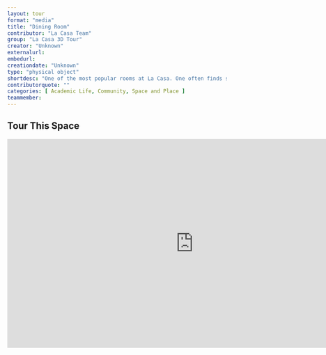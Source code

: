 ```yaml
---
layout: tour
format: "media"
title: "Dining Room"
contributor: "La Casa Team"
group: "La Casa 3D Tour"
creator: "Unknown"
externalurl: 
embedurl: 
creationdate: "Unknown"
type: "physical object"
shortdesc: "One of the most popular rooms at La Casa. One often finds students studying, socializing, or sharing a meal. Pull up a chair and spend some time with us."
contributorquote: ""
categories: [ Academic Life, Community, Space and Place ]
teammember: 
---
```


## Tour This Space

<iframe width="853" height="480" src="https://my.matterport.com/show/?m=gv4FA5FjbQf&ss=28&sr=-2.66%2C-.89&tag=MkQcNlmMlvz&pin-pos=12.05%2C1.04%2C-10.83" frameborder="0" allowfullscreen allow="xr-spatial-tracking"></iframe>